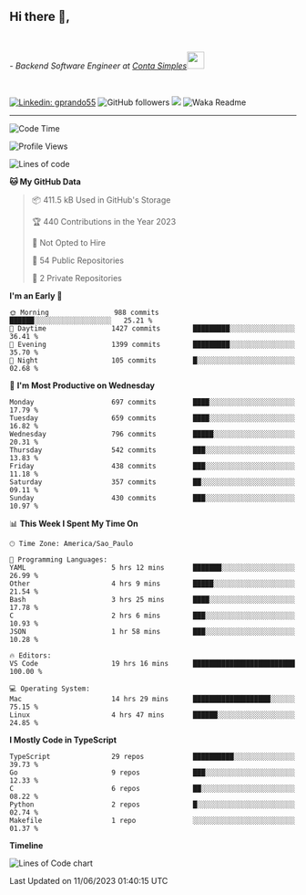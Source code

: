 <h2>Hi there  👋,</h2> </br>

<p><em>- Backend Software Engineer at <a href="https://contasimples.com">Conta Simples</a><img src="https://media.giphy.com/media/WUlplcMpOCEmTGBtBW/giphy.gif" width="30"> 
</em></p></br>


[![Linkedin: gprando55](https://img.shields.io/badge/-gprando55-blue?style=flat-square&logo=Linkedin&logoColor=white&link=https://www.linkedin.com/in/prandogabriel/)](https://www.linkedin.com/in/prandogabriel)
![GitHub followers](https://img.shields.io/github/followers/prandogabriel?label=Follow&style=social)
![](https://visitor-badge.glitch.me/badge?page_id=prandogabriel.prandogabriel)
![Waka Readme](https://github.com/prandogabriel/prandogabriel/workflows/Waka%20Readme/badge.svg)

---
<!--START_SECTION:waka-->
![Code Time](http://img.shields.io/badge/Code%20Time-2%2C438%20hrs%2020%20mins-blue)

![Profile Views](http://img.shields.io/badge/Profile%20Views-26-blue)

![Lines of code](https://img.shields.io/badge/From%20Hello%20World%20I%27ve%20Written-3.2%20million%20lines%20of%20code-blue)

**🐱 My GitHub Data** 

> 📦 411.5 kB Used in GitHub's Storage 
 > 
> 🏆 440 Contributions in the Year 2023
 > 
> 🚫 Not Opted to Hire
 > 
> 📜 54 Public Repositories 
 > 
> 🔑 2 Private Repositories 
 > 
**I'm an Early 🐤** 

```text
🌞 Morning                988 commits         ██████░░░░░░░░░░░░░░░░░░░   25.21 % 
🌆 Daytime                1427 commits        █████████░░░░░░░░░░░░░░░░   36.41 % 
🌃 Evening                1399 commits        █████████░░░░░░░░░░░░░░░░   35.70 % 
🌙 Night                  105 commits         █░░░░░░░░░░░░░░░░░░░░░░░░   02.68 % 
```
📅 **I'm Most Productive on Wednesday** 

```text
Monday                   697 commits         ████░░░░░░░░░░░░░░░░░░░░░   17.79 % 
Tuesday                  659 commits         ████░░░░░░░░░░░░░░░░░░░░░   16.82 % 
Wednesday                796 commits         █████░░░░░░░░░░░░░░░░░░░░   20.31 % 
Thursday                 542 commits         ███░░░░░░░░░░░░░░░░░░░░░░   13.83 % 
Friday                   438 commits         ███░░░░░░░░░░░░░░░░░░░░░░   11.18 % 
Saturday                 357 commits         ██░░░░░░░░░░░░░░░░░░░░░░░   09.11 % 
Sunday                   430 commits         ███░░░░░░░░░░░░░░░░░░░░░░   10.97 % 
```


📊 **This Week I Spent My Time On** 

```text
🕑︎ Time Zone: America/Sao_Paulo

💬 Programming Languages: 
YAML                     5 hrs 12 mins       ███████░░░░░░░░░░░░░░░░░░   26.99 % 
Other                    4 hrs 9 mins        █████░░░░░░░░░░░░░░░░░░░░   21.54 % 
Bash                     3 hrs 25 mins       ████░░░░░░░░░░░░░░░░░░░░░   17.78 % 
C                        2 hrs 6 mins        ███░░░░░░░░░░░░░░░░░░░░░░   10.93 % 
JSON                     1 hr 58 mins        ███░░░░░░░░░░░░░░░░░░░░░░   10.28 % 

🔥 Editors: 
VS Code                  19 hrs 16 mins      █████████████████████████   100.00 % 

💻 Operating System: 
Mac                      14 hrs 29 mins      ███████████████████░░░░░░   75.15 % 
Linux                    4 hrs 47 mins       ██████░░░░░░░░░░░░░░░░░░░   24.85 % 
```

**I Mostly Code in TypeScript** 

```text
TypeScript               29 repos            ██████████░░░░░░░░░░░░░░░   39.73 % 
Go                       9 repos             ███░░░░░░░░░░░░░░░░░░░░░░   12.33 % 
C                        6 repos             ██░░░░░░░░░░░░░░░░░░░░░░░   08.22 % 
Python                   2 repos             █░░░░░░░░░░░░░░░░░░░░░░░░   02.74 % 
Makefile                 1 repo              ░░░░░░░░░░░░░░░░░░░░░░░░░   01.37 % 
```



**Timeline**

![Lines of Code chart](https://raw.githubusercontent.com/prandogabriel/prandogabriel/master/assets/bar_graph.png)


 Last Updated on 11/06/2023 01:40:15 UTC
<!--END_SECTION:waka-->
